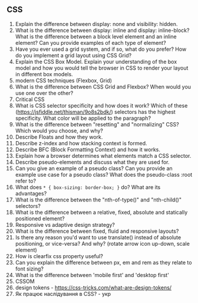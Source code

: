## CSS

1. Explain the difference between display: none and visibility: hidden.
2. What is the difference between display: inline and display: inline-block? What is the difference between a block level element and an inline element? Can you provide examples of each type of element?
3. Have you ever used a grid system, and if so, what do you prefer? How do you implement a grid layout using CSS Grid?
4. Explain the CSS Box Model. Explain your understanding of the box model and how you would tell the browser in CSS to render your layout in different box models.
5. modern CSS techniques (Flexbox, Grid)
6. What is the difference between CSS Grid and Flexbox? When would you use one over the other?
7. Critical CSS
8. What is CSS selector specificity and how does it work? Which of these (https://jsfiddle.net/thisman/9o8s2bdk/) selectors has the highest specificity. What color will be applied to the paragraph?
9. What is the difference between "resetting" and "normalizing" CSS? Which would you choose, and why?
10. Describe Floats and how they work.
11. Describe z-index and how stacking context is formed.
12. Describe BFC (Block Formatting Context) and how it works.
13. Explain how a browser determines what elements match a CSS selector.
14. Describe pseudo-elements and discuss what they are used for.
15. Can you give an example of a pseudo class? Can you provide an example use case for a pseudo class? What does the pseudo-class :root refer to?
16. What does `* { box-sizing: border-box; }` do? What are its advantages?
17. What is the difference between the "nth-of-type()" and "nth-child()" selectors?
18. What is the difference between a relative, fixed, absolute and statically positioned element?
19. Responsive vs adaptive design strategy?
20. What is the difference between fixed, fluid and responsive layouts?
21. Is there any reason you'd want to use translate() instead of absolute positioning, or vice-versa? And why? (rotate arrow icon up-down, scale element)
22. How is clearfix css property useful?
23. Can you explain the difference between px, em and rem as they relate to font sizing?
24. What is the difference between 'mobile first' and 'desktop first'
25. CSSOM
26. design tokens - https://css-tricks.com/what-are-design-tokens/
27. Як працює наслідування в CSS? - укр
